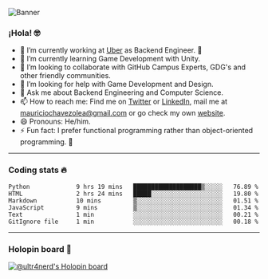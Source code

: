 ![Banner](banner.gif)

### ¡Hola! 🤓

- 🔭 I’m currently working at [Uber](https://uber.com) as Backend Engineer. 🚗
- 🌱 I’m currently learning Game Development with Unity.
- 👯 I’m looking to collaborate with GitHub Campus Experts, GDG's and other friendly communities.
- 🤔 I’m looking for help with Game Development and Design.
- 💬 Ask me about Backend Engineering and Computer Science.
- 📫 How to reach me: Find me on [Twitter](https://twitter.com/ultr4nerd) or [LinkedIn](https://www.linkedin.com/in/ultr4nerd), mail me at [mauriciochavezolea@gmail.com](mailto:mauriciochavezolea@gmail.com) or go check my own [website](https://mauriciochavez.dev).
- 😄 Pronouns: He/him. 
- ⚡ Fun fact: I prefer functional programming rather than object-oriented programming. 🤭
---

### Coding stats 🔥

<!--START_SECTION:waka-->

```text
Python             9 hrs 19 mins   ███████████████████▒░░░░░   76.89 %
HTML               2 hrs 24 mins   █████░░░░░░░░░░░░░░░░░░░░   19.80 %
Markdown           10 mins         ▒░░░░░░░░░░░░░░░░░░░░░░░░   01.51 %
JavaScript         9 mins          ▒░░░░░░░░░░░░░░░░░░░░░░░░   01.34 %
Text               1 min           ░░░░░░░░░░░░░░░░░░░░░░░░░   00.21 %
GitIgnore file     1 min           ░░░░░░░░░░░░░░░░░░░░░░░░░   00.18 %
```

<!--END_SECTION:waka-->

---

### Holopin board 🦖

[![@ultr4nerd's Holopin board](https://holopin.me/ultr4nerd)](https://holopin.io/@ultr4nerd)
